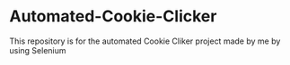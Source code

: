 # Automated-Cookie-Clicker
This repository is for the automated Cookie Cliker project made by me by using Selenium
